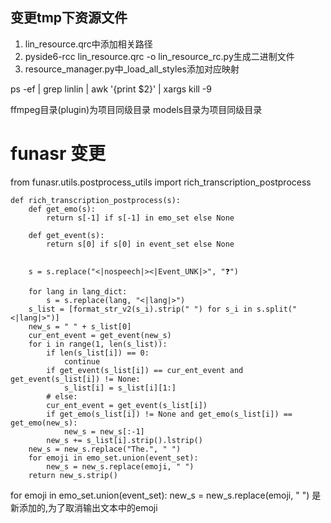 ## 变更tmp下资源文件
1. lin_resource.qrc中添加相关路径
2. pyside6-rcc lin_resource.qrc -o lin_resource_rc.py生成二进制文件
3. resource_manager.py中_load_all_styles添加对应映射


ps -ef | grep linlin | awk '{print $2}' | xargs kill -9


ffmpeg目录(plugin)为项目同级目录
models目录为项目同级目录

# funasr 变更
from funasr.utils.postprocess_utils import rich_transcription_postprocess
```angular2html
def rich_transcription_postprocess(s):
    def get_emo(s):
        return s[-1] if s[-1] in emo_set else None

    def get_event(s):
        return s[0] if s[0] in event_set else None


    s = s.replace("<|nospeech|><|Event_UNK|>", "❓")

    for lang in lang_dict:
        s = s.replace(lang, "<|lang|>")
    s_list = [format_str_v2(s_i).strip(" ") for s_i in s.split("<|lang|>")]
    new_s = " " + s_list[0]
    cur_ent_event = get_event(new_s)
    for i in range(1, len(s_list)):
        if len(s_list[i]) == 0:
            continue
        if get_event(s_list[i]) == cur_ent_event and get_event(s_list[i]) != None:
            s_list[i] = s_list[i][1:]
        # else:
        cur_ent_event = get_event(s_list[i])
        if get_emo(s_list[i]) != None and get_emo(s_list[i]) == get_emo(new_s):
            new_s = new_s[:-1]
        new_s += s_list[i].strip().lstrip()
    new_s = new_s.replace("The.", " ")
    for emoji in emo_set.union(event_set):
        new_s = new_s.replace(emoji, " ")
    return new_s.strip()
```

for emoji in emo_set.union(event_set):
    new_s = new_s.replace(emoji, " ")
是新添加的,为了取消输出文本中的emoji